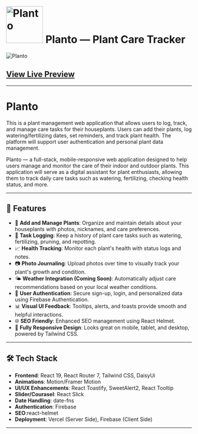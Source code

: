 # <img src="https://i.ibb.co/HpqKHdv4/logo.png" width="100" title="Planto"> Planto — Plant Care Tracker
 
 <img src="https://i.ibb.co/LdCF4xQY/Screenshot-1.png" width="" title="Planto">


## <a href="https://green-3f4f3.web.app/" target="_blank">View Live Preview</a>
--- 

# Planto 
This is a plant management web application that allows users to log, track, and manage care tasks for their houseplants. Users can add their plants, log watering/fertilizing dates, set reminders, and track plant health. The platform will support user authentication and personal plant data management.

Planto — a full-stack, mobile-responsive web application designed to help users manage and monitor the care of their indoor and outdoor plants. This application will serve as a digital assistant for plant enthusiasts, allowing them to track daily care tasks such as watering, fertilizing, checking health status, and more.

---

## 🌟 Features

- 🌱 **Add and Manage Plants**: Organize and maintain details about your houseplants with photos, nicknames, and care preferences.
- 📅 **Task Logging**: Keep a history of plant care tasks such as watering, fertilizing, pruning, and repotting.
- 📈 **Health Tracking**: Monitor each plant's health with status logs and notes.
- 📷 **Photo Journaling**: Upload photos over time to visually track your plant's growth and condition.
- 🌤️ **Weather Integration (Coming Soon)**: Automatically adjust care recommendations based on your local weather conditions.
- 🔐 **User Authentication**: Secure sign-up, login, and personalized data using Firebase Authentication.
- 📊 **Visual UI Feedback**: Tooltips, alerts, and toasts provide smooth and helpful interactions.
- 🌐 **SEO Friendly**: Enhanced SEO management using React Helmet.
- 📱 **Fully Responsive Design**: Looks great on mobile, tablet, and desktop, powered by Tailwind CSS.

---

## 🛠️ Tech Stack

- **Frontend**: React 19, React Router 7, Tailwind CSS, DaisyUi
- **Animations**: Motion/Framer Motion
- **UI/UX Enhancements**: React Toastify, SweetAlert2, React Tooltip
- **Slider/Courasel**: React Slick
- **Date Handling**: date-fns
- **Authentication**: Firebase
- **SEO**:react-helmet
- **Deployment**: Vercel (Server Side), Firebase (Client Side)

---


